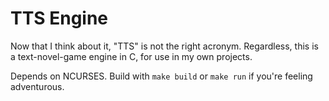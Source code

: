 # TTS Engine

Now that I think about it, "TTS" is not the right acronym. Regardless, this is a text-novel-game engine in C, for use in my own projects.

Depends on NCURSES. Build with `make build` or `make run` if you're feeling adventurous.
